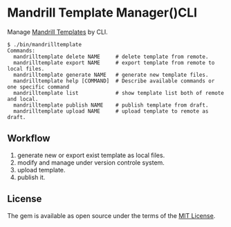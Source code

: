 # Mandrill Template Manager()CLI

Manage [Mandrill Templates](https://mandrillapp.com/api/docs/templates.ruby.html) by CLI.

```
$ ./bin/mandrilltemplate 
Commands:
  mandrilltemplate delete NAME     # delete template from remote.
  mandrilltemplate export NAME     # export template from remote to local files.
  mandrilltemplate generate NAME   # generate new template files.
  mandrilltemplate help [COMMAND]  # Describe available commands or one specific command
  mandrilltemplate list            # show template list both of remote and local.
  mandrilltemplate publish NAME    # publish template from draft.
  mandrilltemplate upload NAME     # upload template to remote as draft.
```

## Workflow

1. generate new or export exist template as local files.
2. modify and manage under version controle system.
3. upload template.
4. publish it.


## License

The gem is available as open source under the terms of the [MIT License](http://opensource.org/licenses/MIT).

